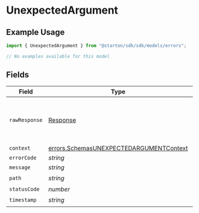 # UnexpectedArgument

## Example Usage

```typescript
import { UnexpectedArgument } from "@starton/sdk/sdk/models/errors";

// No examples available for this model
```

## Fields

| Field                                                                                                     | Type                                                                                                      | Required                                                                                                  | Description                                                                                               |
| --------------------------------------------------------------------------------------------------------- | --------------------------------------------------------------------------------------------------------- | --------------------------------------------------------------------------------------------------------- | --------------------------------------------------------------------------------------------------------- |
| `rawResponse`                                                                                             | [Response](https://developer.mozilla.org/en-US/docs/Web/API/Response)                                     | :heavy_minus_sign:                                                                                        | Raw HTTP response; suitable for custom response parsing                                                   |
| `context`                                                                                                 | [errors.SchemasUNEXPECTEDARGUMENTContext](../../../sdk/models/errors/schemasunexpectedargumentcontext.md) | :heavy_minus_sign:                                                                                        | N/A                                                                                                       |
| `errorCode`                                                                                               | *string*                                                                                                  | :heavy_minus_sign:                                                                                        | N/A                                                                                                       |
| `message`                                                                                                 | *string*                                                                                                  | :heavy_minus_sign:                                                                                        | N/A                                                                                                       |
| `path`                                                                                                    | *string*                                                                                                  | :heavy_check_mark:                                                                                        | N/A                                                                                                       |
| `statusCode`                                                                                              | *number*                                                                                                  | :heavy_minus_sign:                                                                                        | N/A                                                                                                       |
| `timestamp`                                                                                               | *string*                                                                                                  | :heavy_check_mark:                                                                                        | N/A                                                                                                       |